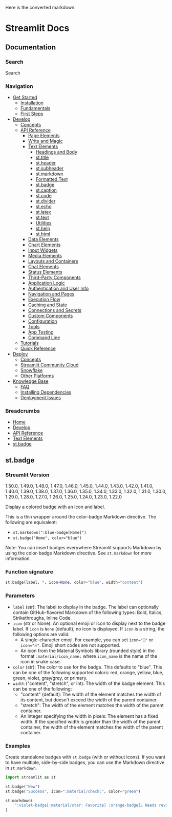 Here is the converted markdown:

# Streamlit Docs

## Documentation

### Search
Search

### Navigation
* [Get Started](/get-started)
	+ [Installation](/get-started/installation)
	+ [Fundamentals](/get-started/fundamentals)
	+ [First Steps](/get-started/tutorials)
* [Develop](/develop)
	+ [Concepts](/develop/concepts)
	+ [API Reference](/develop/api-reference)
		- [Page Elements](#)
		- [Write and Magic](/develop/api-reference/write-magic)
		- [Text Elements](/develop/api-reference/text)
			- [Headings and Body](#)
			- [st.title](/develop/api-reference/text/st.title)
			- [st.header](/develop/api-reference/text/st.header)
			- [st.subheader](/develop/api-reference/text/st.subheader)
			- [st.markdown](/develop/api-reference/text/st.markdown)
			- [Formatted Text](#)
			- [st.badge](/develop/api-reference/text/st.badge)
			- [st.caption](/develop/api-reference/text/st.caption)
			- [st.code](/develop/api-reference/text/st.code)
			- [st.divider](/develop/api-reference/text/st.divider)
			- [st.echo](/develop/api-reference/text/st.echo)
			- [st.latex](/develop/api-reference/text/st.latex)
			- [st.text](/develop/api-reference/text/st.text)
			- [Utilities](#)
			- [st.help](/develop/api-reference/text/st.help)
			- [st.html](/develop/api-reference/text/st.html)
		- [Data Elements](/develop/api-reference/data)
		- [Chart Elements](/develop/api-reference/charts)
		- [Input Widgets](/develop/api-reference/widgets)
		- [Media Elements](/develop/api-reference/media)
		- [Layouts and Containers](/develop/api-reference/layout)
		- [Chat Elements](/develop/api-reference/chat)
		- [Status Elements](/develop/api-reference/status)
		- [Third-Party Components](https://streamlit.io/components)
		- [Application Logic](#)
		- [Authentication and User Info](/develop/api-reference/user)
		- [Navigation and Pages](/develop/api-reference/navigation)
		- [Execution Flow](/develop/api-reference/execution-flow)
		- [Caching and State](/develop/api-reference/caching-and-state)
		- [Connections and Secrets](/develop/api-reference/connections)
		- [Custom Components](/develop/api-reference/custom-components)
		- [Configuration](/develop/api-reference/configuration)
		- [Tools](#)
		- [App Testing](/develop/api-reference/app-testing)
		- [Command Line](/develop/api-reference/cli)
	+ [Tutorials](/develop/tutorials)
	+ [Quick Reference](/develop/quick-reference)
* [Deploy](/deploy)
	+ [Concepts](/deploy/concepts)
	+ [Streamlit Community Cloud](/deploy/streamlit-community-cloud)
	+ [Snowflake](/deploy/snowflake)
	+ [Other Platforms](/deploy/tutorials)
* [Knowledge Base](/knowledge-base)
	+ [FAQ](/knowledge-base/using-streamlit)
	+ [Installing Dependencies](/knowledge-base/dependencies)
	+ [Deployment Issues](/knowledge-base/deploy)

### Breadcrumbs
* [Home](/)
* [Develop](/develop)
* [API Reference](/develop/api-reference)
* [Text Elements](/develop/api-reference/text)
* [st.badge](/develop/api-reference/text/st.badge)

## st.badge
### Streamlit Version
1.50.0, 1.49.0, 1.48.0, 1.47.0, 1.46.0, 1.45.0, 1.44.0, 1.43.0, 1.42.0, 1.41.0, 1.40.0, 1.39.0, 1.38.0, 1.37.0, 1.36.0, 1.35.0, 1.34.0, 1.33.0, 1.32.0, 1.31.0, 1.30.0, 1.29.0, 1.28.0, 1.27.0, 1.26.0, 1.25.0, 1.24.0, 1.23.0, 1.22.0

Display a colored badge with an icon and label.

This is a thin wrapper around the color-badge Markdown directive. The following are equivalent:
* `st.markdown(":blue-badge[Home]")`
* `st.badge("Home", color="blue")`

Note: You can insert badges everywhere Streamlit supports Markdown by using the color-badge Markdown directive. See `st.markdown` for more information.

### Function signature
```python
st.badge(label, *, icon=None, color="blue", width="content")
```

### Parameters
* `label` (str): The label to display in the badge. The label can optionally contain GitHub-flavored Markdown of the following types: Bold, Italics, Strikethroughs, Inline Code.
* `icon` (str or None): An optional emoji or icon to display next to the badge label. If `icon` is `None` (default), no icon is displayed. If `icon` is a string, the following options are valid:
	+ A single-character emoji. For example, you can set `icon="🚨"` or `icon="🔥"`. Emoji short codes are not supported.
	+ An icon from the Material Symbols library (rounded style) in the format `:material/icon_name:` where `icon_name` is the name of the icon in snake case.
* `color` (str): The color to use for the badge. This defaults to "blue". This can be one of the following supported colors: red, orange, yellow, blue, green, violet, gray/grey, or primary.
* `width` ("content", "stretch", or int): The width of the badge element. This can be one of the following:
	+ "content" (default): The width of the element matches the width of its content, but doesn't exceed the width of the parent container.
	+ "stretch": The width of the element matches the width of the parent container.
	+ An integer specifying the width in pixels: The element has a fixed width. If the specified width is greater than the width of the parent container, the width of the element matches the width of the parent container.

### Examples
Create standalone badges with `st.badge` (with or without icons). If you want to have multiple, side-by-side badges, you can use the Markdown directive in `st.markdown`.
```python
import streamlit as st

st.badge("New")
st.badge("Success", icon=":material/check:", color="green")

st.markdown(
    ":violet-badge[:material/star: Favorite] :orange-badge[⚠️ Needs review] :gray-badge[Deprecated]"
)
```
